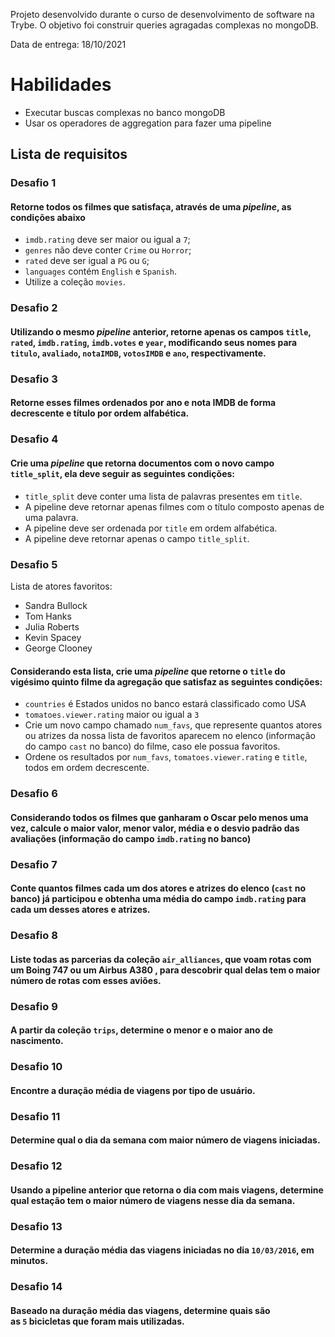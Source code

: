 Projeto desenvolvido durante o curso de desenvolvimento de software na Trybe. O objetivo foi construir queries agragadas complexas no mongoDB.

Data de entrega: 18/10/2021

# Habilidades
- Executar buscas complexas no banco mongoDB
- Usar os operadores de aggregation para fazer uma pipeline  

## Lista de requisitos

### Desafio 1
#### Retorne todos os filmes que satisfaça, através de uma  _pipeline_, as condições abaixo

* `imdb.rating` deve ser maior ou igual a `7`;
* `genres` não deve conter `Crime` ou `Horror`;
* `rated` deve ser igual a `PG` ou `G`;
* `languages` contém `English` e `Spanish`.
* Utilize a coleção `movies`.

### Desafio 2

#### Utilizando o mesmo _pipeline_ anterior, retorne apenas os campos `title`, `rated`, `imdb.rating`, `imdb.votes` e `year`, modificando seus nomes para `titulo`, `avaliado`, `notaIMDB`, `votosIMDB` e `ano`, respectivamente.

### Desafio 3

#### Retorne esses filmes ordenados por ano e nota IMDB de forma decrescente e título por ordem alfabética.

### Desafio 4

#### Crie uma _pipeline_ que retorna documentos  com o novo campo `title_split`, ela deve seguir as seguintes condições:

- `title_split` deve conter uma lista de palavras presentes em `title`.
- A pipeline deve retornar apenas filmes com o título composto apenas de uma palavra.
- A pipeline deve ser ordenada por `title` em ordem alfabética.
- A pipeline deve retornar apenas o campo `title_split`.

### Desafio 5

Lista de atores favoritos:
* Sandra Bullock
* Tom Hanks
* Julia Roberts
* Kevin Spacey
* George Clooney

#### Considerando esta lista, crie uma _pipeline_ que retorne o `title` do vigésimo quinto filme da agregação que satisfaz as seguintes condições:

- `countries` é Estados unidos no banco estará classificado como USA
- `tomatoes.viewer.rating` maior ou igual a `3`
-  Crie um novo campo chamado `num_favs`, que represente quantos atores ou atrizes da nossa lista de favoritos aparecem no elenco (informação do campo `cast` no banco) do filme, caso ele possua favoritos.
- Ordene os resultados por `num_favs`, `tomatoes.viewer.rating` e `title`, todos em ordem decrescente.

### Desafio 6

#### Considerando todos os filmes que ganharam o Oscar pelo menos uma vez, calcule o **maior valor**, **menor valor**, **média** e o **desvio padrão** das avaliações (informação do campo `imdb.rating` no banco)

### Desafio 7

#### Conte quantos filmes cada um dos atores e atrizes do elenco (`cast` no banco) já participou e obtenha uma média do campo `imdb.rating` para cada um desses atores e atrizes.

### Desafio 8

#### Liste todas as parcerias da coleção `air_alliances`, que voam rotas com um Boing 747 ou um Airbus A380 , para descobrir qual delas tem o maior número de rotas com esses aviões.

### Desafio 9

#### A partir da coleção `trips`, determine o menor e o maior ano de nascimento. 

### Desafio 10

#### Encontre a duração média de viagens por tipo de usuário. 

### Desafio 11

#### Determine qual o dia da semana com maior número de viagens iniciadas.

### Desafio 12

#### Usando a pipeline anterior que retorna o dia com mais viagens, determine qual estação tem o maior número de viagens nesse dia da semana.

### Desafio 13

#### Determine a duração média das viagens iniciadas no dia `10/03/2016`, em minutos.

### Desafio 14

#### Baseado na duração média das viagens, determine quais são as `5` bicicletas que foram mais utilizadas. 
